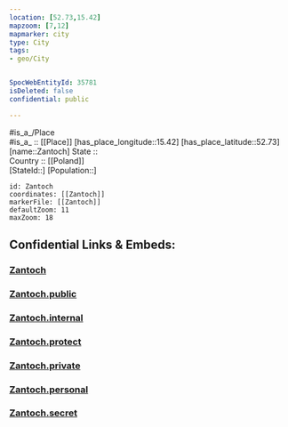 ```yaml
---
location: [52.73,15.42] 
mapzoom: [7,12] 
mapmarker: city 
type: City
tags:
- geo/City


SpocWebEntityId: 35781
isDeleted: false
confidential: public

---
```

#is_a_/Place  
#is_a_ :: [[Place]] 
[has_place_longitude::15.42] 
[has_place_latitude::52.73] 
[name::Zantoch] 
State ::  
Country :: [[Poland]]  
[StateId::] 
[Population::] 



```leaflet
id: Zantoch
coordinates: [[Zantoch]] 
markerFile: [[Zantoch]] 
defaultZoom: 11 
maxZoom: 18
```


## Confidential Links & Embeds: 

### [Zantoch](/_Standards/Earth/Continent/Europe/Europe~East/Poland/Provinces~Poland/Lubusz/City/Zantoch.md) 

### [Zantoch.public](/_public/Earth/Continent/Europe/Europe~East/Poland/Provinces~Poland/Lubusz/City/Zantoch.public.md) 

### [Zantoch.internal](/_internal/Earth/Continent/Europe/Europe~East/Poland/Provinces~Poland/Lubusz/City/Zantoch.internal.md) 

### [Zantoch.protect](/_protect/Earth/Continent/Europe/Europe~East/Poland/Provinces~Poland/Lubusz/City/Zantoch.protect.md) 

### [Zantoch.private](/_private/Earth/Continent/Europe/Europe~East/Poland/Provinces~Poland/Lubusz/City/Zantoch.private.md) 

### [Zantoch.personal](/_personal/Earth/Continent/Europe/Europe~East/Poland/Provinces~Poland/Lubusz/City/Zantoch.personal.md) 

### [Zantoch.secret](/_secret/Earth/Continent/Europe/Europe~East/Poland/Provinces~Poland/Lubusz/City/Zantoch.secret.md)

